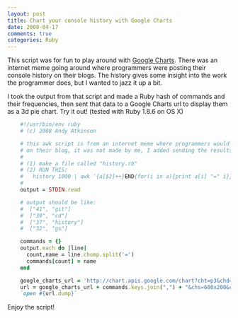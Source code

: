 ```yaml
---
layout: post
title: Chart your console history with Google Charts
date: 2008-04-17
comments: true
categories: Ruby
---
```


This script was for fun to play around with [Google Charts](http://code.google.com/apis/chart/). There was an internet meme going around where programmers were posting their console history on their blogs.  The history gives some insight into the work the programmer does, but I wanted to jazz it up a bit.

I took the output from that script and made a Ruby hash of commands and their frequencies, then sent that data to a Google Charts url to display them as a 3d pie chart. Try it out! (tested with Ruby 1.8.6 on OS X)

``` ruby
    #!/usr/bin/env ruby
    # (c) 2008 Andy Atkinson

    # this awk script is from an internet meme where programmers would post their console history
    # on their blog, it was not made by me, I added sending the results to a google charts 3d pie chart
    # 
    # (1) make a file called "history.rb"
    # (2) RUN THIS:
    #   history 1000 | awk '{a[$2]++}END{for(i in a){print a[i] "=" i}}' | sort -rn | head | ruby history.rb
    #
    output = STDIN.read

    # output should be like:
    #  ["41", "git"]
    #  ["39", "cd"]
    #  ["37", "history"]
    #  ["32", "gs"]

    commands = {}
    output.each do |line|
      count,name = line.chomp.split('=')
      commands[count] = name
    end

    google_charts_url = 'http://chart.apis.google.com/chart?cht=p3&chd=t:'
    url = google_charts_url + commands.keys.join(",") + "&chs=600x200&chl=" + commands.values.join("|")
    `open #{url.dump}`
```

Enjoy the script!
